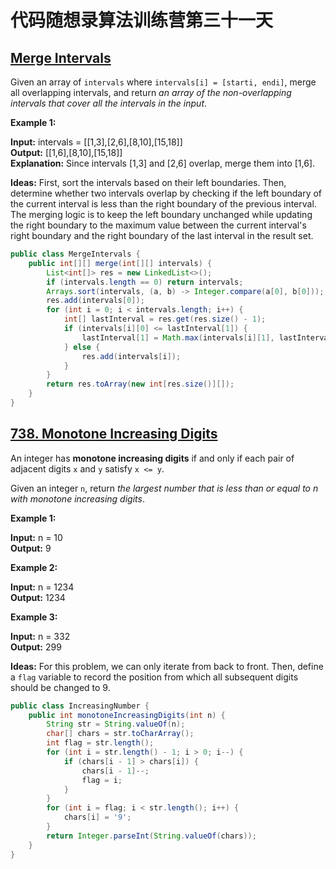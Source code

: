 # 代码随想录算法训练营第三十一天
## [Merge Intervals](https://leetcode.com/problems/merge-intervals/description/)

Given an array of `intervals` where `intervals[i] = [starti, endi]`, merge all overlapping intervals, and return *an array of the non-overlapping intervals that cover all the intervals in the input*.

**Example 1:**

**Input:** intervals = [[1,3],[2,6],[8,10],[15,18]] <br>
**Output:** [[1,6],[8,10],[15,18]] <br>
**Explanation:** Since intervals [1,3] and [2,6] overlap, merge them into [1,6].

**Ideas:**  First, sort the intervals based on their left boundaries. Then, determine whether two intervals overlap by checking if the left boundary of the current interval is less than the right boundary of the previous 
interval. The merging logic is to keep the left boundary unchanged while updating the right boundary to the maximum value between the current interval's right boundary and the right boundary of the last interval in the 
result set.

```Java
public class MergeIntervals {
    public int[][] merge(int[][] intervals) {
        List<int[]> res = new LinkedList<>();
        if (intervals.length == 0) return intervals;
        Arrays.sort(intervals, (a, b) -> Integer.compare(a[0], b[0]));
        res.add(intervals[0]);
        for (int i = 0; i < intervals.length; i++) {
            int[] lastInterval = res.get(res.size() - 1);
            if (intervals[i][0] <= lastInterval[1]) {
                lastInterval[1] = Math.max(intervals[i][1], lastInterval[1]);
            } else {
                res.add(intervals[i]);
            }
        }
        return res.toArray(new int[res.size()][]);
    }
}
```

## [738. Monotone Increasing Digits](https://leetcode.com/problems/monotone-increasing-digits/description/)

An integer has **monotone increasing digits** if and only if each pair of adjacent digits `x` and `y` satisfy `x <= y`.

Given an integer `n`, return *the largest number that is less than or equal to n with monotone increasing digits*.

**Example 1:**

**Input:** n = 10 <br>
**Output:** 9

**Example 2:**

**Input:** n = 1234<br>
**Output:** 1234 

**Example 3:**

**Input:** n = 332<br>
**Output:** 299

**Ideas:** For this problem, we can only iterate from back to front. Then, define a `flag` variable to record the position from which all subsequent digits should be changed to 9.

```Java
public class IncreasingNumber {
    public int monotoneIncreasingDigits(int n) {
        String str = String.valueOf(n);
        char[] chars = str.toCharArray();
        int flag = str.length();
        for (int i = str.length() - 1; i > 0; i--) {
            if (chars[i - 1] > chars[i]) {
                chars[i - 1]--;
                flag = i;
            }
        }
        for (int i = flag; i < str.length(); i++) {
            chars[i] = '9';
        }
        return Integer.parseInt(String.valueOf(chars));
    }
}
```




























